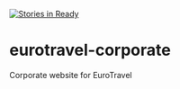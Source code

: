 [![Stories in Ready](https://badge.waffle.io/LexNemesis/eurotravel-corporate.png?label=ready&title=Ready)](https://waffle.io/LexNemesis/eurotravel-corporate)
# eurotravel-corporate
Corporate website for EuroTravel

